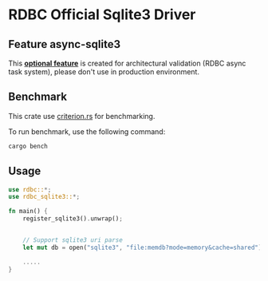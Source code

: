 # RDBC Official Sqlite3 Driver 

## Feature async-sqlite3

This [**optional feature**](https://doc.rust-lang.org/cargo/reference/features.html) is created for architectural validation (RDBC async task system), please don't use in production environment.


## Benchmark

This crate use [criterion.rs](https://bheisler.github.io/criterion.rs) for benchmarking.

To run benchmark, use the following command:

```bash
cargo bench
```

## Usage

```rust
use rdbc::*;
use rdbc_sqlite3::*;

fn main() {
    register_sqlite3().unwrap();


    // Support sqlite3 uri parse
    let mut db = open("sqlite3", "file:memdb?mode=memory&cache=shared").unwrap();

    .....
}
```